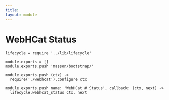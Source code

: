 ```yaml
---
title: 
layout: module
---
```


# WebHCat Status

    lifecycle = require '../lib/lifecycle'

    module.exports = []
    module.exports.push 'masson/bootstrap/'

    module.exports.push (ctx) ->
      require('./webhcat').configure ctx

    module.exports.push name: 'WebHCat # Status', callback: (ctx, next) ->
      lifecycle.webhcat_status ctx, next


